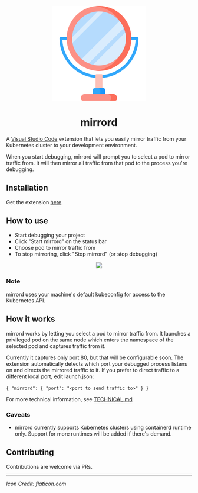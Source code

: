 <p align="center">
  <img src="images/icon.png">
</p>
<h1 align="center">mirrord</h1>

A [Visual Studio Code](https://code.visualstudio.com/) extension that lets you easily mirror traffic from your Kubernetes cluster to your development environment.

When you start debugging, mirrord will prompt you to select a pod to mirror traffic from. It will then mirror all traffic from that pod to the process you're debugging.


## Installation
Get the extension [here](https://marketplace.visualstudio.com/items?itemName=MetalBear.mirrord).

## How to use

* Start debugging your project
* Click "Start mirrord" on the status bar
* Choose pod to mirror traffic from
* To stop mirroring, click "Stop mirrord" (or stop debugging)

<p align="center">
  <img src="https://i.imgur.com/LujQb1u.gif" width="738">
</p>

### Note
mirrord uses your machine's default kubeconfig for access to the Kubernetes API.

## How it works
mirrord works by letting you select a pod to mirror traffic from. It launches a privileged pod on the same node
which enters the namespace of the selected pod and captures traffic from it.

Currently it captures only port 80, but that will be configurable soon.
The extension automatically detects which port your debugged process listens on and directs the mirrored traffic to it.
If you prefer to direct traffic to a different local port, edit launch.json:

`{
  "mirrord": {
                "port": "<port to send traffic to>"
            }
}`

For more technical information, see [TECHNICAL.md](./TECHNICAL.md)

### Caveats
* mirrord currently supports Kubernetes clusters using containerd runtime only. Support for more runtimes will be added if there's demand.




## Contributing
Contributions are welcome via PRs.

---


<i>Icon Credit: flaticon.com</i>
